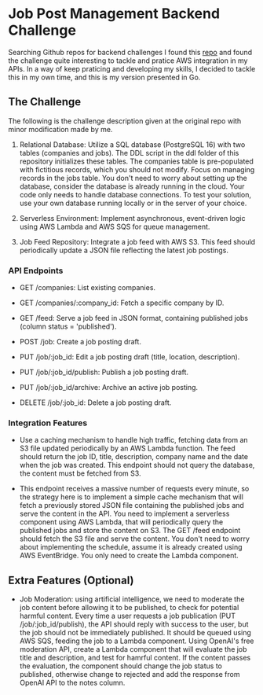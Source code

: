# Job Post Management Backend Challenge
Searching Github repos for backend challenges I found this [repo](https://github.com/Michee27/backend-developer-test) and found the challenge quite interesting to tackle and pratice AWS integration in my APIs. In a way of keep praticing and developing my skills, I decided to tackle this in my own time, and this is my version presented in Go.



## The Challenge
The following is the challenge description given at the original repo with minor modification made by me.

1. Relational Database: Utilize a SQL database (PostgreSQL 16) with two tables (companies and jobs). The DDL script in the ddl folder of this repository initializes these tables. The companies table is pre-populated with fictitious records, which you should not modify. Focus on managing records in the jobs table. You don't need to worry about setting up the database, consider the database is already running in the cloud. Your code only needs to handle database connections. To test your solution, use your own database running locally or in the server of your choice.

2. Serverless Environment: Implement asynchronous, event-driven logic using AWS Lambda and AWS SQS for queue management.

3. Job Feed Repository: Integrate a job feed with AWS S3. This feed should periodically update a JSON file reflecting the latest job postings.

### API Endpoints
- GET /companies: List existing companies.

- GET /companies/:company_id: Fetch a specific company by ID.

- GET /feed: Serve a job feed in JSON format, containing published jobs (column status = 'published').

- POST /job: Create a job posting draft.

- PUT /job/:job_id: Edit a job posting draft (title, location, description).

- PUT /job/:job_id/publish: Publish a job posting draft.

- PUT /job/:job_id/archive: Archive an active job posting.

- DELETE /job/:job_id: Delete a job posting draft.

### Integration Features

- Use a caching mechanism to handle high traffic, fetching data from an S3 file updated periodically by an AWS Lambda function. The feed should return the job ID, title, description, company name and the date when the job was created. This endpoint should not query the database, the content must be fetched from S3.

- This endpoint receives a massive number of requests every minute, so the strategy here is to implement a simple cache mechanism that will fetch a previously stored JSON file containing the published jobs and serve the content in the API. You need to implement a serverless component using AWS Lambda, that will periodically query the published jobs and store the content on S3. The GET /feed endpoint should fetch the S3 file and serve the content. You don't need to worry about implementing the schedule, assume it is already created using AWS EventBridge. You only need to create the Lambda component.

## Extra Features (Optional)

- Job Moderation: using artificial intelligence, we need to moderate the job content before allowing it to be published, to check for potential harmful content. Every time a user requests a job publication (PUT /job/:job_id/publish), the API should reply with success to the user, but the job should not be immediately published.
It should be queued using AWS SQS, feeding the job to a Lambda component. Using OpenAI's free moderation API, create a Lambda component that will evaluate the job title and description, and test for hamrful content. If the content passes the evaluation, the component should change the job status to published, otherwise change to rejected and add the response from OpenAI API to the notes column.
